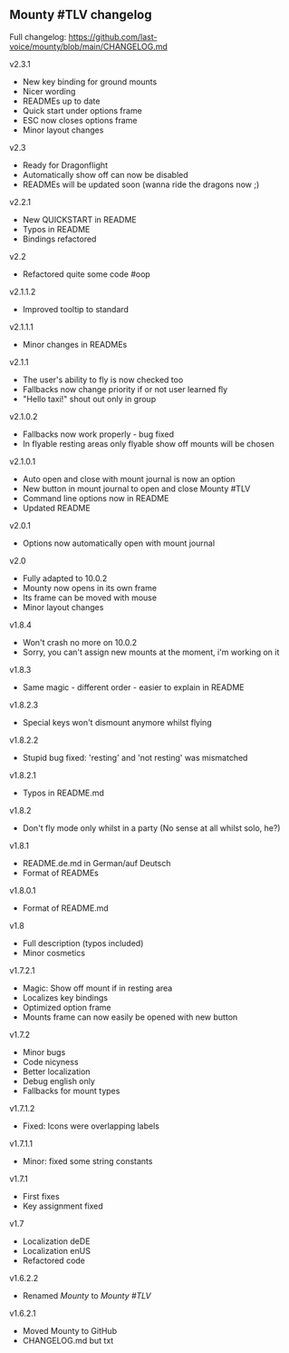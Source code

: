 ## Mounty #TLV changelog

Full changelog: https://github.com/last-voice/mounty/blob/main/CHANGELOG.md

v2.3.1
- New key binding for ground mounts
- Nicer wording
- READMEs up to date
- Quick start under options frame
- ESC now closes options frame
- Minor layout changes

v2.3
- Ready for Dragonflight
- Automatically show off can now be disabled
- READMEs will be updated soon (wanna ride the dragons now ;)

v2.2.1
- New QUICKSTART in README
- Typos in README
- Bindings refactored

v2.2
- Refactored quite some code #oop

v2.1.1.2
- Improved tooltip to standard

v2.1.1.1
- Minor changes in READMEs

v2.1.1
- The user's ability to fly is now checked too
- Fallbacks now change priority if or not user learned fly
- "Hello taxi!" shout out only in group

v2.1.0.2
- Fallbacks now work properly - bug fixed
- In flyable resting areas only flyable show off mounts will be chosen

v2.1.0.1
- Auto open and close with mount journal is now an option
- New button in mount journal to open and close Mounty #TLV
- Command line options now in README
- Updated README

v2.0.1
- Options now automatically open with mount journal

v2.0
- Fully adapted to 10.0.2
- Mounty now opens in its own frame
- Its frame can be moved with mouse
- Minor layout changes

v1.8.4
- Won't crash no more on 10.0.2
- Sorry, you can't assign new mounts at the moment, i'm working on it

v1.8.3
- Same magic - different order - easier to explain in README

v1.8.2.3
- Special keys won't dismount anymore whilst flying

v1.8.2.2
- Stupid bug fixed: 'resting' and 'not resting' was mismatched

v1.8.2.1
- Typos in README.md

v1.8.2
- Don't fly mode only whilst in a party (No sense at all whilst solo, he?)

v1.8.1
- README.de.md in German/auf Deutsch
- Format of READMEs

v1.8.0.1
- Format of README.md

v1.8
- Full description (typos included)
- Minor cosmetics

v1.7.2.1
- Magic: Show off mount if in resting area
- Localizes key bindings
- Optimized option frame
- Mounts frame can now easily be opened with new button

v1.7.2
- Minor bugs
- Code nicyness
- Better localization
- Debug english only
- Fallbacks for mount types

v1.7.1.2
- Fixed: Icons were overlapping labels

v1.7.1.1
- Minor: fixed some string constants

v1.7.1
- First fixes
- Key assignment fixed

v1.7
- Localization deDE
- Localization enUS
- Refactored code

v1.6.2.2
- Renamed _Mounty_ to _Mounty #TLV_

v1.6.2.1
- Moved Mounty to GitHub
- CHANGELOG.md but txt
